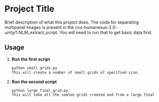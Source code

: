 # Project Title

Brief description of what this project does.
The code for separating multipanel images is present in the cns-humanexus-2.0-unity/1.NLM_extract_script.
You will need to run that to get basic data first.

## Usage

1. **Run the first script**  
   ```bash
   python small_grids.py
   This will create a number of small grids of specified size.

2. **Run the second script**  
   ```bash
   python large_final_grid.py
   This will take all the samlee grids created and from a large final grid.